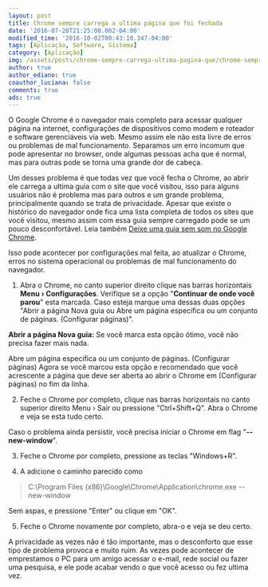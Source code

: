 ```yaml
---
layout: post
title: Chrome sempre carrega a ultima página que foi fechada
date: '2016-07-28T21:25:00.002-04:00'
modified_time: '2016-10-02T00:43:10.347-04:00'
tags: [Aplicação, Software, Sistema]
category: [Aplicação]
img: /assets/posts/chrome-sempre-carrega-ultima-pagina-que/chrome-sempre-carrega-ultima-pagina-que.jpg
author: true
author_ediano: true
coauthor_luciana: false
comments: true
ads: true
---
```


O Google Chrome é o navegador mais completo para acessar qualquer página na internet, configurações de dispositivos como modem e roteador e software gerenciáveis via web. Mesmo assim ele não esta livre de erros ou problemas de mal funcionamento. Separamos um erro incomum que pode apresentar no browser, onde algumas pessoas acha que é normal, mas para outras pode se torna uma grande dor de cabeça.

Um desses problema é que todas vez que você fecha o Chrome, ao abrir ele carrega a ultima guia com o site que você visitou, isso para alguns usuários não é problema mas para outros e um grande problema, principalmente quando se trata de privacidade. Apesar que existe o histórico do navegador onde fica uma lista completa de todos os sites que você visitou, mesmo assim com essa guia sempre carregado pode se um pouco desconfortável. Leia também <a href="http://www.insideblock.com/posts/deixe-uma-guia-sem-som-no-google-chrome.html" target="_blank">Deixe uma guia sem som no Google Chrome</a>.

Isso pode acontecer por configurações mal feita, ao atualizar o Chrome, erros no sistema operacional ou problemas de mal funcionamento do navegador.

1. Abra o Chrome, no canto superior direito clique nas barras horizontais **Menu › Configurações**. Verifique se a opção "**Continuar de onde você parou**" esta marcada. Caso esteja marque uma dessas duas opções "Abrir a página Nova guia ou Abre um página específica ou um conjunto de páginas. (Configurar páginas)".

**Abrir a página Nova guia:** Se você marca esta opção ótimo, você não precisa fazer mais nada.

Abre um página específica ou um conjunto de páginas. (Configurar páginas) Agora se você marcou esta opção e recomendado que você acrescente a página que deve ser aberta ao abrir o Chrome em (Configurar páginas) no fim da linha.

2. Feche o Chrome por completo, clique nas barras horizontais no canto superior direito Menu › Sair ou pressione "Ctrl+Shift+Q". Abra o Chrome e veja se esta tudo certo.

Caso o problema ainda persistir, você precisa iniciar o Chrome em flag "**--new-window**".

3. Feche o Chrome por completo, pressione as teclas "Windows+R".

4. A adicione o caminho parecido como

> C:\Program Files (x86)\Google\Chrome\Application\chrome.exe --new-window

Sem aspas, e pressione "Enter" ou clique em "OK".

5. Feche o Chrome novamente por completo, abra-o e veja se deu certo.

A privacidade as vezes não é tão importante, mas o desconforto que esse tipo de problema provoca e muito ruim. As vezes pode acontecer de emprestamos o PC para um amigo acessar o e-mail, rede social ou fazer uma pesquisa, e ele pode acabar vendo o que você acesso ou fez ultima vez.